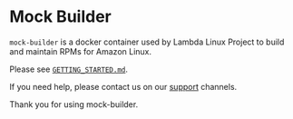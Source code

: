 # Mock Builder

`mock-builder` is a docker container used by Lambda Linux Project to build and maintain RPMs for Amazon Linux.

Please see [`GETTING_STARTED.md`](GETTING_STARTED.md).

If you need help, please contact us on our [support](https://lambda-linux.io/support) channels.

Thank you for using mock-builder.
